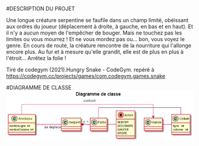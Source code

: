 #DESCRIPTION DU PROJET

Une longue créature serpentine se faufile dans un champ limité, obéissant aux ordres du joueur (déplacement à droite, à gauche, en bas et en haut). Et il n'y a aucun moyen de l'empêcher de bouger. Mais ne touchez pas les limites ou vous mourrez ! Et ne vous mordez pas ou... bon, vous voyez le genre. En cours de route, la créature rencontre de la nourriture qui l'allonge encore plus. Au fur et à mesure qu'elle grandit, elle est de plus en plus à l'étroit... Arrêtez la folie !

Tiré de codegym (2021).Hungry Snake - CodeGym. repéré à https://codegym.cc/projects/games/com.codegym.games.snake

#DIAGRAMME DE CLASSE
![](src/Diagramme%20de%20classe.png)